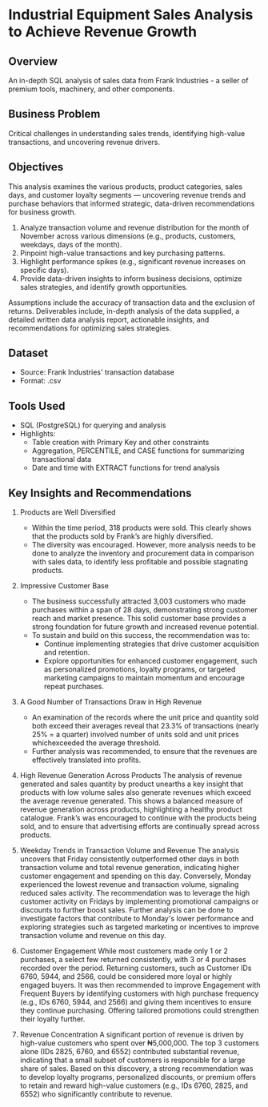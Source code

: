 # Industrial Equipment Sales Analysis to Achieve Revenue Growth

## Overview
An in-depth SQL analysis of sales data from Frank Industries - a seller of premium tools, machinery, and other components. 

## Business Problem
Critical challenges in understanding sales trends, identifying high-value transactions, and uncovering revenue drivers.

## Objectives
This analysis examines the various products, product categories, sales days, and customer loyalty segments — uncovering revenue trends and purchase behaviors that informed strategic, data-driven recommendations for business growth.
1. Analyze transaction volume and revenue distribution for the month of November across various dimensions (e.g., products, customers, weekdays, days of the month). 
2. Pinpoint high-value transactions and key purchasing patterns. 
3. Highlight performance spikes (e.g., significant revenue increases on specific days). 
4. Provide data-driven insights to inform business decisions, optimize sales strategies, and identify growth opportunities.

Assumptions include the accuracy of transaction data and the exclusion of returns. Deliverables include, in-depth analysis of the data supplied, a detailed written data analysis report, actionable insights, and recommendations for optimizing sales strategies.

## Dataset
- Source: Frank Industries' transaction database
- Format: .csv

## Tools Used
- SQL (PostgreSQL) for querying and analysis
- Highlights:
    - Table creation with Primary Key and other constraints
    - Aggregation, PERCENTILE, and CASE functions for summarizing transactional data
    - Date and time with EXTRACT functions for trend analysis

## Key Insights and Recommendations
1. Products are Well Diversified 
    - Within the time period, 318 products were sold. This clearly shows that the products sold by Frank’s are highly diversified.
    - The diversity was encouraged. However, more analysis needs to be done to analyze the inventory and procurement data in comparison with sales data, to identify less profitable and possible stagnating products.  

2. Impressive Customer Base 
    - The business successfully attracted 3,003 customers who made purchases within a span of 28 days, demonstrating strong customer reach and market presence. This solid customer base provides a strong foundation for future growth and increased revenue potential. 
    - To sustain and build on this success, the recommendation was to: 
      - Continue implementing strategies that drive customer acquisition and retention.
      - Explore opportunities for enhanced customer engagement, such as personalized promotions, loyalty programs, or targeted marketing campaigns to maintain momentum and encourage repeat purchases.

3. A Good Number of Transactions Draw in High Revenue 
    - An examination of the records where the unit price and quantity sold both exceed their averages reveal that 23.3% of transactions (nearly 25% = a quarter) involved number of units sold and unit prices whichexceeded the average threshold. 
    - Further analysis was recommended, to ensure that the revenues are effectively translated into profits.

4. High Revenue Generation Across Products 
The analysis of revenue generated and sales quantity by product unearths a key insight that products with low volume sales also generate revenues which exceed the average revenue generated. This shows a balanced measure of revenue generation across products, highlighting a healthy product catalogue. 
Frank’s was encouraged to continue with the products being sold, and to ensure that advertising efforts are continually spread across products.

5. Weekday Trends in Transaction Volume and Revenue 
The analysis uncovers that Friday consistently outperformed other days in both transaction volume and total revenue generation, indicating higher customer engagement and spending on this day. Conversely, 
Monday experienced the lowest revenue and transaction volume, signaling reduced sales activity.
The recommendation was to leverage the high customer activity on Fridays by implementing promotional campaigns or discounts to further boost sales. Further analysis can be done to investigate factors that contribute to Monday's lower performance and exploring strategies such as targeted marketing or incentives to improve transaction volume and revenue on this day.

6. Customer Engagement 
While most customers made only 1 or 2 purchases, a select few returned consistently, with 3 or 4 purchases recorded over the period. Returning customers, such as Customer IDs 6760, 5944, and 2566, could be considered more loyal or highly engaged buyers. 
It was then recommended to improve Engagement with Frequent Buyers by identifying customers with high purchase frequency (e.g., IDs 6760, 5944, and 2566) and giving them incentives to ensure they continue purchasing. Offering tailored promotions could strengthen their loyalty further. 

7. Revenue Concentration 
A significant portion of revenue is driven by high-value customers who spent over ₦5,000,000. The top 3 customers alone (IDs 2825, 6760, and 6552) contributed substantial revenue, indicating that a small subset of customers is responsible for a large share of sales. 
Based on this discovery, a strong recommendation was to develop loyalty programs, personalized discounts, or premium offers to retain and reward high-value 
customers (e.g., IDs 6760, 2825, and 6552) who significantly contribute to revenue. 
